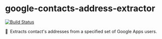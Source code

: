 # google-contacts-address-extractor

[![Build Status](https://travis-ci.org/desko27/google-contacts-address-extractor.svg?branch=master)](https://travis-ci.org/desko27/google-contacts-address-extractor)

:notebook: Extracts contact's addresses from a specified set of Google Apps users.

